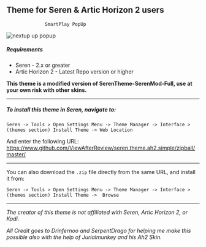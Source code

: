 ## Theme for Seren & Artic Horizon 2 users
                  SmartPlay PopUp             
![nextup up popup](https://user-images.githubusercontent.com/62456796/182050560-5453ae2a-969e-441b-a21a-0f5fe4400c51.png)

##### Requirements
* Seren - 2.x or greater
* Artic Horizon 2 - Latest Repo version or higher 

**This theme is a modified version of SerenTheme-SerenMod-Full, use at your own risk with other skins.**

-----------

##### To install this theme in Seren, navigate to:

`Seren -> Tools > Open Settings Menu -> Theme Manager -> Interface > (themes section) Install Theme -> Web Location`

And enter the following URL:
https://www.github.com/ViewAfterReview/seren.theme.ah2.simple/zipball/master/

------------


You can also download the `.zip` file directly from the same URL, and install it from:

`Seren -> Tools > Open Settings Menu -> Theme Manager -> Interface > (themes section) Install Theme ->  Browse`

------------


*The creator of this theme is not affiliated with Seren, Artic Horizon 2, or Kodi.*

*All Credit goes to Drinfernoo and SerpentDrago for helping me make this possible also with the help of Jurialmunkey and his Ah2 Skin.*

